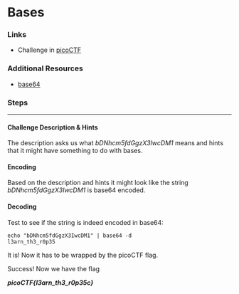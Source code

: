 # Bases

### Links

- Challenge in [picoCTF](play.picoctf.org/practice/challenge/67)

### Additional Resources

- [base64](https://base64.guru/learn/what-is-base64)

### Steps

---

#### Challenge Description & Hints

The description asks us what *bDNhcm5fdGgzX3IwcDM1* means and hints that it might have something to do with bases.

#### Encoding

Based on the description and hints it might look like the string *bDNhcm5fdGgzX3IwcDM1* is base64 encoded. 

#### Decoding

Test to see if the string is indeed encoded in base64:

```
echo "bDNhcm5fdGgzX3IwcDM1" | base64 -d
l3arn_th3_r0p35
```

It is! Now it has to be wrapped by the picoCTF flag.

Success! Now we have the flag

***picoCTF{l3arn_th3_r0p35c}***